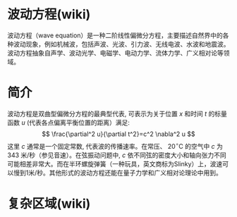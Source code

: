 # 波动方程(wiki)
  波动方程（wave equation）是一种二阶线性偏微分方程，主要描述自然界中的各种波动现象，例如机械波，包括声波、光波、引力波、无线电波、水波和地震波。波动方程抽象自声学、波动光学、电磁学、电动力学、流体力学、广义相对论等领域。
# 简介
  波动方程是双曲型偏微分方程的最典型代表, 可表示为关于位置 $x$ 和时间 $t$ 的标量函数 $u$ (代表各点偏离平衡位置的距离）满足:
  $$
  \frac{\partial^2 u}{\partial t^2}=c^2 \nabla^2 u
  $$
  这里 $c$ 通常是一个固定常数, 代表波的传播速率。在常压、 $20^{\circ} \mathrm{C}$ 的空气中 $c$ 为 343 米/秒（参见音速）。在弦振动问题中, $c$ 依不同弦的密度大小和轴向张力不同 可能相差非常大。而在半环螺旋弹簧（一种玩具，英文商标为Slinky）上，波速可以慢到1米/秒。其他形式的波动方程还能在量子力学和广义相对论理论中用到。
# 复杂区域(wiki)
